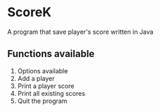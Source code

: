 # ScoreK
A program that save player's score written in Java

## Functions available
1. Options available
2. Add a player
3. Print a player score
4. Print all existing scores
5. Quit the program
